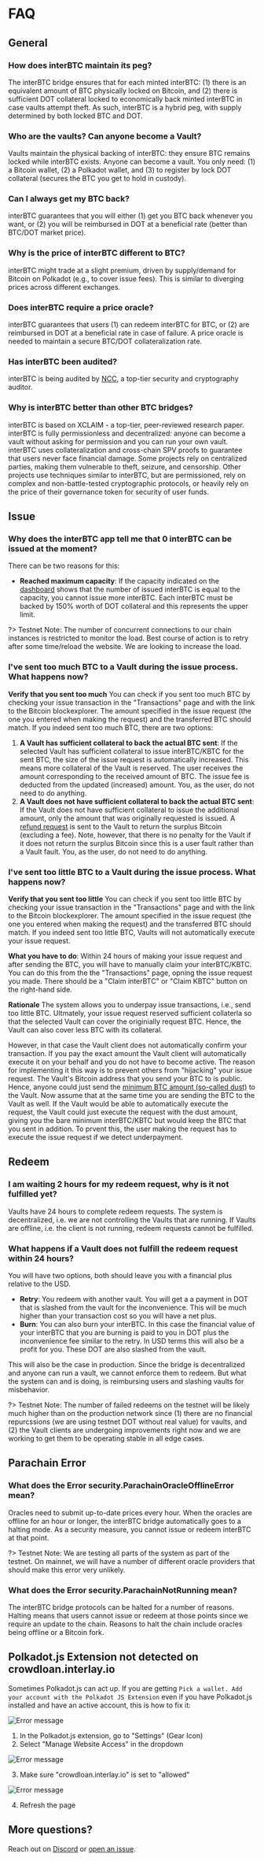 # FAQ

## General

### How does interBTC maintain its peg?

The interBTC bridge ensures that for each minted interBTC: (1) there is an equivalent amount of BTC physically locked on Bitcoin, and (2) there is sufficient DOT collateral locked to economically back minted interBTC in case vaults attempt theft. As such, interBTC is a hybrid peg, with supply determined by both locked BTC and DOT.

### Who are the vaults? Can anyone become a Vault?

Vaults maintain the physical backing of interBTC: they ensure BTC remains locked while interBTC exists. Anyone can become a vault. You only need: (1) a Bitcoin wallet, (2) a Polkadot wallet, and (3) to register by lock DOT collateral (secures the BTC you get to hold in custody).

### Can I always get my BTC back?

interBTC guarantees that you will either (1) get you BTC back whenever you want, or (2) you will be reimbursed in DOT at a beneficial rate (better than BTC/DOT market price).

### Why is the price of interBTC different to BTC?

interBTC might trade at a slight premium, driven by supply/demand for Bitcoin on Polkadot (e.g., to cover issue fees). This is similar to diverging prices across different exchanges.

### Does interBTC require a price oracle?

interBTC guarantees that users (1) can redeem interBTC for BTC, or (2) are reimbursed in DOT at a beneficial rate in case of failure. A price oracle is needed to maintain a secure BTC/DOT collateralization rate.

### Has interBTC been audited?

interBTC is being audited by [NCC](https://www.nccgroup.com/), a top-tier security and cryptography auditor.

### Why is interBTC better than other BTC bridges?

interBTC is based on XCLAIM - a top-tier, peer-reviewed research paper. interBTC is fully permissionless and decentralized: anyone can become a vault without asking for permission and you can run your own vault. interBTC uses collateralization and cross-chain SPV proofs to guarantee that users never face financial damage.  Some projects rely on centralized parties, making them vulnerable to theft, seizure, and censorship. Other projects use techniques similar to interBTC, but are permissioned, rely on complex and non-battle-tested cryptographic protocols, or heavily rely on the price of their governance token for security of user funds.

## Issue

### Why does the interBTC app tell me that 0 interBTC can be issued at the moment?

There can be two reasons for this:

- **Reached maximum capacity**: If the capacity indicated on the [dashboard](https://testnet.interlay.io/dashboard) shows that the number of issued interBTC is equal to the capacity, you cannot issue more interBTC. Each interBTC must be backed by 150% worth of DOT collateral and this represents the upper limit.

?> Testnet Note: The number of concurrent connections to our chain instances is restricted to monitor the load. Best course of action is to retry after some time/reload the website. We are looking to increase the load.

### I've sent too much BTC to a Vault during the issue process. What happens now?

**Verify that you sent too much** You can check if you sent too much BTC by checking your issue transaction in the "Transactions" page and with the link to the Bitcoin blockexplorer. The amount specified in the issue request (the one you entered when making the request) and the transferred BTC should match. If you indeed sent too much BTC, there are two options:

1. **A Vault has sufficient collateral to back the actual BTC sent**: If the selected Vault has sufficient collateral to issue interBTC/KBTC for the sent BTC, the size of the issue request is automatically increased. This means more collateral of the Vault is reserved. The user receives the amount corresponding to the received amount of BTC. The issue fee is deducted from the updated (increased) amount. You, as the user, do not need to do anything.
2. **A Vault does not have sufficient collateral to back the actual BTC sent**: If the Vault does not have sufficient collateral to issue the additional amount, only the amount that was originally requested is issued. A [refund request](https://spec.interlay.io/spec/refund.html) is sent to the Vault to return the surplus Bitcoin (excluding a fee). Note, however, that there is no penalty for the Vault if it does not return the surplus Bitcoin since this is a user fault rather than a Vault fault. You, as the user, do not need to do anything.

### I've sent too little BTC to a Vault during the issue process. What happens now?

**Verify that you sent too little** You can check if you sent too little BTC by checking your issue transaction in the "Transactions" page and with the link to the Bitcoin blockexplorer. The amount specified in the issue request (the one you entered when making the request) and the transferred BTC should match. If you indeed sent too little BTC, Vaults will not automatically execute your issue request.

**What you have to do**: Within 24 hours of making your issue request and after sending the BTC, you will have to manually claim your interBTC/KBTC. You can do this from the the "Transactions" page, opning the issue request you made. There should be a "Claim interBTC" or "Claim KBTC" button on the right-hand side.

**Rationale** The system allows you to underpay issue transactions, i.e., send too little BTC. Ultmately, your issue request reserved sufficient collaterla so that the selected Vault can cover the originially request BTC. Hence, the Vault can also cover less BTC with its collateral.

However, in that case the Vault client does not automatically confirm your transaction. If you pay the exact amount the Vault client will automatically execute it on your behalf and you do not have to become active.
The reason for implementing it this way is to prevent others from "hijacking" your issue request. The Vault's Bitcoin address that you send your BTC to is public. Hence, anyone could just send the [minimum BTC amount (so-called dust)](https://bitcoin.stackexchange.com/a/41082/95148) to the Vault. Now assume that at the same time you are sending the BTC to the Vault as well. If the Vault would be able to automatically execute the request, the Vault could just execute the request with the dust amount, giving you the bare minimum interBTC/KBTC but would keep the BTC that you sent in addition. To prvent this, the user making the request has to execute the issue request if we detect underpayment.

## Redeem

### I am waiting 2 hours for my redeem request, why is it not fulfilled yet?

Vaults have 24 hours to complete redeem requests. The system is decentralized, i.e. we are not controlling the Vaults that are running. If Vaults are offline, i.e. the client is not running, redeem requests cannot be fulfilled.

### What happens if a Vault does not fulfill the redeem request within 24 hours?

You will have two options, both should leave you with a financial plus relative to the USD.

- **Retry**: You redeem with another vault. You will get a a payment in DOT that is slashed from the vault for the inconvenience. This will be much higher than your transaction cost so you will have a net plus.
- **Burn**: You can also burn your interBTC. In this case the financial value of your interBTC that you are burning is paid to you in DOT plus the inconvenience fee similar to the retry. In USD terms this will also be a profit for you. These DOT are also slashed from the vault.

This will also be the case in production. Since the bridge is decentralized and anyone can run a vault, we cannot enforce them to redeem. But what the system can and is doing, is reimbursing users and slashing vaults for misbehavior.

?> Testnet Note: The number of failed redeems on the testnet will be likely much higher than on the production network since (1) there are no financial repurcssions (we are using testnet DOT without real value) for vaults, and (2) the Vault clients are undergoing improvements right now and we are working to get them to be operating stable in all edge cases.

## Parachain Error

### What does the Error security.ParachainOracleOfflineError mean?

Oracles need to submit up-to-date prices every hour. When the oracles are offline for an hour or longer, the interBTC bridge automatically goes to a halting mode. As a security measure, you cannot issue or redeem interBTC at that point.

?> Testnet Note: We are testing all parts of the system as part of the testnet. On mainnet, we will have a number of different oracle providers that should make this error very unlikely.

### What does the Error security.ParachainNotRunning mean?

The interBTC bridge protocols can be halted for a number of reasons. Halting means that users cannot issue or redeem at those points since we require an update to the chain. Reasons to halt the chain include oracles being offline or a Bitcoin fork.


## Polkadot.js Extension not detected on crowdloan.interlay.io

Sometimes Polkadot.js can act up. If you are getting `Pick a wallet. Add your account with the Polkadot JS Extension` even if you have Polkadot.js installed and have an active account, this is how to fix it:

![Error message](../_assets/img/guide/error-polkadotjs.png)

1. In the Polkadot.js extension, go to "Settings" (Gear Icon)
2. Select "Manage Website Access" in the dropdown

![Error message](../_assets/img/guide/polkadot-js-manage-permissions.png)


3. Make sure "crowdloan.interlay.io" is set to "allowed"

![Error message](../_assets/img/guide/polkadot-js-allow-crowdloan-page.png)

4. Refresh the page


## More questions?

Reach out on [Discord](https://discord.gg/KgCYK3MKSf) or [open an issue](https://github.com/interlay/interbtc-docs/issues).
